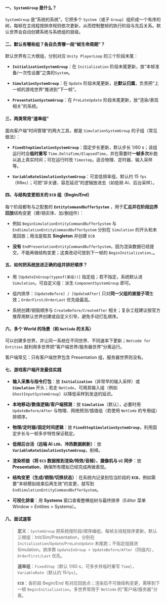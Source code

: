 #### 一、`SystemGroup` 是什么？

`SystemGroup` 是“系统的系统”。它把多个 `System`（或子 `Group`）组织成一个有序的树，每帧在主线程按排序规则依次更新，从而控制整帧的执行阶段与先后关系。默认世界会自动创建系统与系统组的层级。

#### 二、默认有哪些组？各自负责哪一段“帧生命周期”？

默认世界有三大根组，分别对应 `Unity PlayerLoop` 的三个阶段末尾：

- **`InitializationSystemGroup`**：在 `Initialization` 阶段末尾更新，放“本帧准备/一次性设置”之类的`System`。

- **`SimulationSystemGroup`**：在 `Update` 阶段末尾更新，是**默认归属**，负责把“上一帧的游戏世界”推进到“下一帧”。
    
- **`PresentationSystemGroup`**：在 `PreLateUpdate` 阶段末尾更新，放“渲染/表现相关”的系统。
    

#### 三、两类常用“速率组”

面向客户端“时间管理”的两大工具，都是 `SimulationSystemGroup` 的子组（常见做法）：

- **`FixedStepSimulationSystemGroup`**：固定步长更新，默认步长 1/60 s；该组运行时会**临时重写** `Time.DeltaTime/ElapsedTime`，并在需要时**一帧多次**补跑以追上真实时间；可在运行时改 `Timestep`。适合物理、定时器、输入采样等。
    
- **`VariableRateSimulationSystemGroup`**：可变低频率组，默认约 15 `fps`（66`ms`）；可把“非关键、容忍延迟”的逻辑放进去（如低频 AI、后台采样）。

#### 四、与结构变更相关的 `ECB` 组（Begin/End）

每个阶段都有与之配套的 **`EntityCommandBufferSystem`** ，用于**汇总并在阶段边界回放**结构变更（建/销实体、加/删组件）：

- 例如 `BeginSimulationEntityCommandBufferSystem` 与 `EndSimulationEntityCommandBufferSystem` 分别在 `Simulation` 的开头和末尾回放；用法是取其 **Singleton** 并创建 `ECB`
    
- **没有** `EndPresentationEntityCommandBufferSystem`，因为渲染数据已经提交，不能再做结构变更；这类改动可放到下一帧的 `BeginInitialization…`。

#### 五、如何把系统放进正确的组并排好顺序？

- 用 `[UpdateInGroup(typeof(某组))]` 指定组；若不指定，系统默认进 `Simulation`。可自定义组：派生 `ComponentSystemGroup` 即可。
    
- 组内排序：`[UpdateBefore] / [UpdateAfter]` 只对**同一父组的直接子项**生效；`OrderFirst/OrderLast` 优先级最高。
    
- 系统创建/销毁顺序与 `CreateBefore/CreateAfter` 相关；复杂工程建议按官方推荐用默认世界创建或自定义引导，避免手动打乱顺序。
    

#### 六、多个 World 的场景（和 `NetCode` 的关系）

可以创建多世界，并让同一系统在不同世界、不同速率下更新；`Netcode for Entities` 就利用多世界把“客户端世界/服务器世界”分离运行。

客户端常见：只有客户端世界包含 Presentation 组，服务器世界则没有。


#### 七、游戏客户端开发最佳实践

- **输入采集与指令打包**：放 **`Initialization`**（非常早的输入采样）或 **`Simulation`** 开头；若走 `NetCode`，可用其输入组（例如 `GhostInputSystemGroup`）以降低采样到发送的延迟。
    
- **本地移动/数值逻辑/客户端预测**：放 **`Simulation`**（默认），必要时用 `UpdateBefore/After` 与物理、网络预测/插值组（若使用 `NetCode` 的专用组）排顺序。
    
- **物理/定时器/固定时间逻辑**：放 **`FixedStepSimulationSystemGroup`**，利用固定步长与一帧多步特性保证稳定。
    
- **低频后台活（远端 AI `LOD`、冷热数据刷新）**：放 **`VariableRateSimulationSystemGroup`**，削峰。
    
- **渲染桥接（将 `ECS` 数据推到渲染/特效/音频）、摄像机与 `UI` 同步**：放 **Presentation**，确保所有模拟已经完成再做表现。
    
- **结构变更（生成/销毁/切换状态）**：在系统内记录到恰当阶段的 **`ECB`**，例如需要“本帧模拟结束后再生效”的变更，就写到 `EndSimulationEntityCommandBufferSystem`。
    
- **可视化排查**：用 **Systems** 窗口查看整棵组树与最终排序（Editor 菜单 Window > Entities > Systems）。
    

#### 八、面试速答

> **定义**：`SystemGroup` 把系统按阶段/顺序编组，每帧主线程按序更新。默认三根组：Init/Sim/Presentation，分别在 `Initialization`/`Update`/`PreLateUpdate` 末尾跑；不指定组就进 Simulation。排序靠 `UpdateInGroup + UpdateBefore/After`（同组内），`OrderFirst/Last` 优先。
> 
> **速率组**：`FixedStep`（默认 1/60 s，可多步并临时重写 `Time`），`VariableRate`（默认约 15`fps`）。
> 
> **`ECB`**：各阶段 Begin/End 有对应回放点；渲染后不可做结构变更，需移到下一帧 `BeginInitialization`。多世界常用于 `NetCode` 的“客户端/服务器”分离。